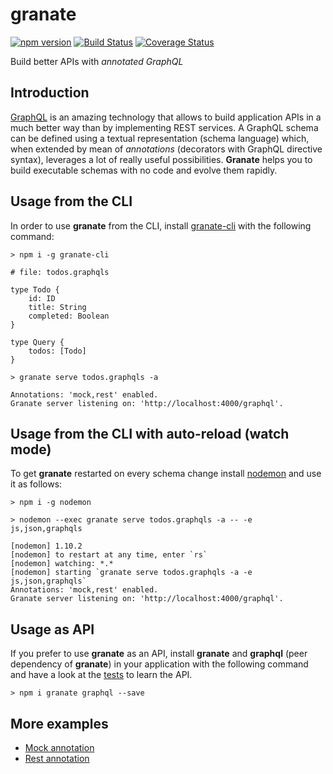 # granate

[![npm version](https://badge.fury.io/js/granate.svg)](https://badge.fury.io/js/granate)
[![Build Status](https://travis-ci.org/almilo/granate.svg?branch=master)](https://travis-ci.org/almilo/granate)
[![Coverage Status](https://coveralls.io/repos/github/almilo/granate/badge.svg)](https://coveralls.io/github/almilo/granate)

Build better APIs with *annotated GraphQL*

## Introduction
[GraphQL](http://graphql.org/) is an amazing technology that allows to build application APIs in a much better way than
by implementing REST services. A GraphQL schema can be defined using a textual representation (schema language) which,
when extended by mean of *annotations* (decorators with GraphQL directive syntax), leverages a lot of really useful
possibilities. **Granate** helps you to build executable schemas with no code and evolve them rapidly.

## Usage from the CLI
In order to use **granate** from the CLI, install [granate-cli](https://github.com/almilo/granate-cli) with the
following command:
 
```
> npm i -g granate-cli
```

```
# file: todos.graphqls

type Todo {
    id: ID
    title: String
    completed: Boolean
}

type Query {
    todos: [Todo]
}
```

```
> granate serve todos.graphqls -a

Annotations: 'mock,rest' enabled.
Granate server listening on: 'http://localhost:4000/graphql'.
```

## Usage from the CLI with auto-reload (watch mode)
To get **granate** restarted on every schema change install [nodemon](https://github.com/remy/nodemon) and use it as
follows: 
 
```
> npm i -g nodemon
```

```
> nodemon --exec granate serve todos.graphqls -a -- -e js,json,graphqls

[nodemon] 1.10.2
[nodemon] to restart at any time, enter `rs`
[nodemon] watching: *.*
[nodemon] starting `granate serve todos.graphqls -a -e js,json,graphqls`
Annotations: 'mock,rest' enabled.
Granate server listening on: 'http://localhost:4000/graphql'.
```

## Usage as API
If you prefer to use **granate** as an API, install **granate** and **graphql** (peer dependency of **granate**) in your
application with the following command and have a look at the [tests](src/index.spec.js) to learn the API. 
                                 
```
> npm i granate graphql --save
```

## More examples
* [Mock annotation](src/annotations/mock)
* [Rest annotation](src/annotations/rest)

